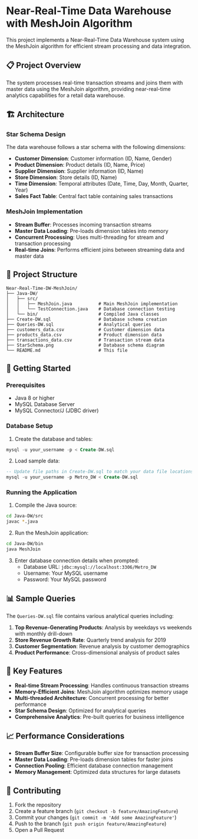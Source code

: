 # Near-Real-Time Data Warehouse with MeshJoin Algorithm

This project implements a Near-Real-Time Data Warehouse system using the MeshJoin algorithm for efficient stream processing and data integration.

## 📋 Project Overview

The system processes real-time transaction streams and joins them with master data using the MeshJoin algorithm, providing near-real-time analytics capabilities for a retail data warehouse.

## 🏗️ Architecture

### Star Schema Design
The data warehouse follows a star schema with the following dimensions:
- **Customer Dimension**: Customer information (ID, Name, Gender)
- **Product Dimension**: Product details (ID, Name, Price)
- **Supplier Dimension**: Supplier information (ID, Name)
- **Store Dimension**: Store details (ID, Name)
- **Time Dimension**: Temporal attributes (Date, Time, Day, Month, Quarter, Year)
- **Sales Fact Table**: Central fact table containing sales transactions

### MeshJoin Implementation
- **Stream Buffer**: Processes incoming transaction streams
- **Master Data Loading**: Pre-loads dimension tables into memory
- **Concurrent Processing**: Uses multi-threading for stream and transaction processing
- **Real-time Joins**: Performs efficient joins between streaming data and master data

## 📁 Project Structure

```
Near-Real-Time-DW-MeshJoin/
├── Java-DW/
│   ├── src/
│   │   ├── MeshJoin.java          # Main MeshJoin implementation
│   │   └── TestConnection.java    # Database connection testing
│   └── bin/                       # Compiled Java classes
├── Create-DW.sql                  # Database schema creation
├── Queries-DW.sql                 # Analytical queries
├── customers_data.csv             # Customer dimension data
├── products_data.csv              # Product dimension data
├── transactions_data.csv          # Transaction stream data
├── StarSchema.png                 # Database schema diagram
└── README.md                      # This file
```

## 🚀 Getting Started

### Prerequisites
- Java 8 or higher
- MySQL Database Server
- MySQL Connector/J (JDBC driver)

### Database Setup
1. Create the database and tables:
```sql
mysql -u your_username -p < Create-DW.sql
```

2. Load sample data:
```sql
-- Update file paths in Create-DW.sql to match your data file locations
mysql -u your_username -p Metro_DW < Create-DW.sql
```

### Running the Application
1. Compile the Java source:
```bash
cd Java-DW/src
javac *.java
```

2. Run the MeshJoin application:
```bash
cd Java-DW/bin
java MeshJoin
```

3. Enter database connection details when prompted:
   - Database URL: `jdbc:mysql://localhost:3306/Metro_DW`
   - Username: Your MySQL username
   - Password: Your MySQL password

## 📊 Sample Queries

The `Queries-DW.sql` file contains various analytical queries including:

1. **Top Revenue-Generating Products**: Analysis by weekdays vs weekends with monthly drill-down
2. **Store Revenue Growth Rate**: Quarterly trend analysis for 2019
3. **Customer Segmentation**: Revenue analysis by customer demographics
4. **Product Performance**: Cross-dimensional analysis of product sales

## 🔧 Key Features

- **Real-time Stream Processing**: Handles continuous transaction streams
- **Memory-Efficient Joins**: MeshJoin algorithm optimizes memory usage
- **Multi-threaded Architecture**: Concurrent processing for better performance
- **Star Schema Design**: Optimized for analytical queries
- **Comprehensive Analytics**: Pre-built queries for business intelligence

## 📈 Performance Considerations

- **Stream Buffer Size**: Configurable buffer size for transaction processing
- **Master Data Loading**: Pre-loads dimension tables for faster joins
- **Connection Pooling**: Efficient database connection management
- **Memory Management**: Optimized data structures for large datasets

## 🤝 Contributing

1. Fork the repository
2. Create a feature branch (`git checkout -b feature/AmazingFeature`)
3. Commit your changes (`git commit -m 'Add some AmazingFeature'`)
4. Push to the branch (`git push origin feature/AmazingFeature`)
5. Open a Pull Request

